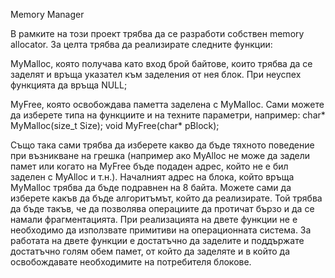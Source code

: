 Memory Manager

В рамките на този проект трябва да се разработи собствен memory allocator.
За целта трябва да реализирате следните функции:

MyMalloc, която получава като вход брой байтове, които трябва да се заделят и връща
указател към заделения от нея блок. При неуспех функцията да връща NULL;

MyFree, която освобождава паметта заделена с MyMalloc.
Сами можете да изберете типа на функциите и на техните параметри, например:
char* MyMalloc(size_t Size);
void MyFree(char* pBlock);

Също така сами трябва да изберете какво да бъде тяхното поведение при възникване на грешка
(например ако MyAlloc не може да задели памет или когато на MyFree бъде подаден адрес, който
не е бил заделен с MyAlloc и т.н.).
Началният адрес на блока, който връща MyMalloc трябва да бъде подравнен на 8 байта.
Можете сами да изберете какъв да бъде алгоритъмът, който да реализирате. Той трябва да
бъде такъв, че да позволява операциите да протичат бързо и да се намали фрагментацията.
При реализацията на двете функции не е необходимо да използвате примитиви на
операционната система. За работата на двете функции е достатъчно да заделите и поддържате
достатъчно голям обем памет, от който да заделяте и в който да освобождавате необходимите на
потребителя блокове.
